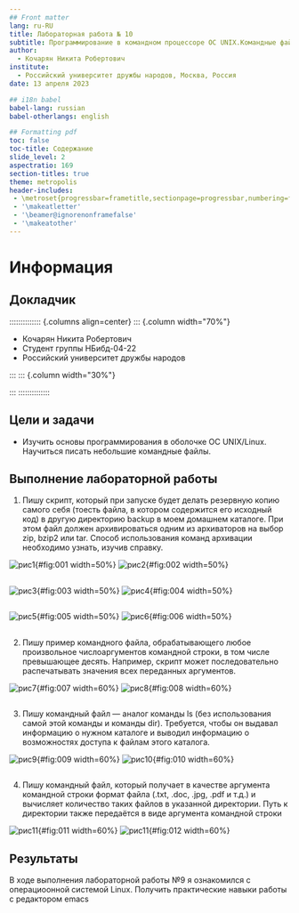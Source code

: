 ```yaml
---
## Front matter
lang: ru-RU
title: Лабораторная работа № 10
subtitle: Программирование в командном процессоре ОС UNIX.Командные файлы.
author:
  - Кочарян Никита Робертович
institute:
  - Российский университет дружбы народов, Москва, Россия
date: 13 апреля 2023

## i18n babel
babel-lang: russian
babel-otherlangs: english

## Formatting pdf
toc: false
toc-title: Содержание
slide_level: 2
aspectratio: 169
section-titles: true
theme: metropolis
header-includes:
 - \metroset{progressbar=frametitle,sectionpage=progressbar,numbering=fraction}
 - '\makeatletter'
 - '\beamer@ignorenonframefalse'
 - '\makeatother'
---
```


# Информация

## Докладчик

:::::::::::::: {.columns align=center}
::: {.column width="70%"}

  * Кочарян Никита Робертович
  * Студент группы НБибд-04-22
  * Российский университет дружбы народов


:::
::: {.column width="30%"}

:::
::::::::::::::

## Цели и задачи

- Изучить основы программирования в оболочке ОС UNIX/Linux. Научиться писать небольшие командные файлы.

## Выполнение лабораторной работы

1.	Пишу скрипт, который при запуске будет делать резервную копию самого себя (тоесть файла, в котором содержится его исходный код) в другую директорию backup в моем домашнем каталоге. При этом файл должен архивироваться одним из архиваторов на выбор zip, bzip2 или tar. Способ использования команд архивации необходимо узнать, изучив справку.

![рис1](image/1.jpg){#fig:001 width=50%}
![рис2](image/2.jpg){#fig:002 width=50%}

##

![рис3](image/3.jpg){#fig:003 width=50%}
![рис4](image/4.jpg){#fig:004 width=50%}

##

![рис5](image/5.jpg){#fig:005 width=50%}
![рис6](image/6.jpg){#fig:006 width=50%}

##

2.	Пишу пример командного файла, обрабатывающего любое произвольное числоаргументов командной строки, в том числе превышающее десять. Например, скрипт может последовательно распечатывать значения всех переданных аргументов.

![рис7](image/7.jpg){#fig:007 width=60%}
![рис8](image/8.jpg){#fig:008 width=60%}

##

3.	Пишу командный файл — аналог команды ls (без использования самой этой команды и команды dir). Требуется, чтобы он выдавал информацию о нужном каталоге и выводил информацию о возможностях доступа к файлам этого каталога.

![рис9](image/9.jpg){#fig:009 width=60%}
![рис10](image/10.jpg){#fig:010 width=60%}

##

4.	Пишу командный файл, который получает в качестве аргумента командной строки формат файла (.txt, .doc, .jpg, .pdf и т.д.) и вычисляет количество таких файлов в указанной директории. Путь к директории также передаётся в виде аргумента командной строки

![рис11](image/11.jpg){#fig:011 width=60%}
![рис11](image/12.jpg){#fig:012 width=60%}

## Результаты

В ходе выполнения лабораторной работы №9 я ознакомился с операциоонной системой Linux. Получить практические навыки работы с редактором emacs
